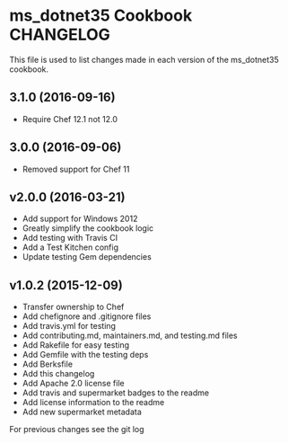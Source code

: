 # ms_dotnet35 Cookbook CHANGELOG

This file is used to list changes made in each version of the ms_dotnet35 cookbook.

## 3.1.0 (2016-09-16)
- Require Chef 12.1 not 12.0

## 3.0.0 (2016-09-06)

- Removed support for Chef 11

## v2.0.0 (2016-03-21)

- Add support for Windows 2012
- Greatly simplify the cookbook logic
- Add testing with Travis CI
- Add a Test Kitchen config
- Update testing Gem dependencies

## v1.0.2 (2015-12-09)

- Transfer ownership to Chef
- Add chefignore and .gitignore files
- Add travis.yml for testing
- Add contributing.md, maintainers.md, and testing.md files
- Add Rakefile for easy testing
- Add Gemfile with the testing deps
- Add Berksfile
- Add this changelog
- Add Apache 2.0 license file
- Add travis and supermarket badges to the readme
- Add license information to the readme
- Add new supermarket metadata

For previous changes see the git log

